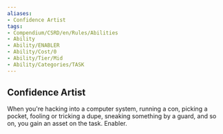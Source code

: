 ```yaml
---
aliases:
- Confidence Artist
tags:
- Compendium/CSRD/en/Rules/Abilities
- Ability
- Ability/ENABLER
- Ability/Cost/0
- Ability/Tier/Mid
- Ability/Categories/TASK
---
```


  
## Confidence Artist  
When you're hacking into a computer system, running a con, picking a pocket, fooling or tricking a dupe, sneaking something by a guard, and so on, you gain an asset on the task. Enabler. 